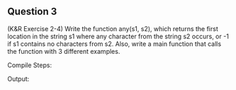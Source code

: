 ## Question 3

(K&R Exercise 2-4) Write the function any(s1, s2), which returns the first location in the string s1 where any character from the string s2 occurs, or -1 if s1 contains no characters from s2. Also, write a main function that calls the function with 3 different examples.

Compile Steps:

Output:
